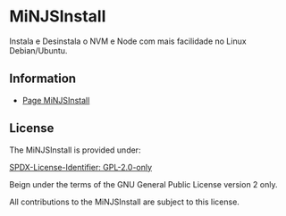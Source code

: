 # MiNJSInstall

Instala e Desinstala o NVM e Node com mais facilidade no Linux Debian/Ubuntu.

## Information

- [Page MiNJSInstall](https://www.mugomes.com.br/2025/07/minjsinstall.html)

## License

The MiNJSInstall is provided under:

[SPDX-License-Identifier: GPL-2.0-only](https://spdx.org/licenses/GPL-2.0-only.html)

Beign under the terms of the GNU General Public License version 2 only.

All contributions to the MiNJSInstall are subject to this license.
